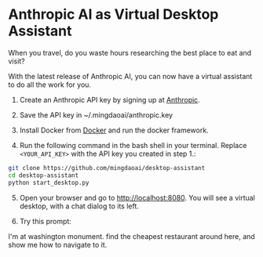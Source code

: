 # Anthropic AI as Virtual Desktop Assistant

When you travel, do you waste hours researching the best place to eat and visit?

With the latest release of Anthropic AI, you can now have a virtual assistant to do all the work for you.

1. Create an Anthropic API key by signing up at [Anthropic](https://console.anthropic.com/dashboard).

2. Save the API key in ~/.mingdaoai/anthropic.key

3. Install Docker from [Docker](https://www.docker.com/products/docker-desktop) and run the docker framework.

4. Run the following command in the bash shell in your terminal. Replace `<YOUR_API_KEY>` with the API key you created in step 1.:

```bash
git clone https://github.com/mingdaoai/desktop-assistant
cd desktop-assistant
python start_desktop.py
```

5. Open your browser and go to [http://localhost:8080](http://localhost:8080). You will see a virtual desktop, with a chat dialog to its left.

6. Try this prompt:

I'm at washington monument.  find the cheapest restaurant around here, and show me how to navigate to it.
